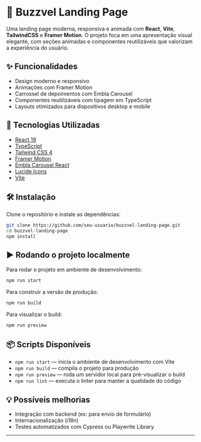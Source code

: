 # 🚀 Buzzvel Landing Page

Uma landing page moderna, responsiva e animada com **React**, **Vite**, **TailwindCSS** e **Framer Motion**. O projeto foca em uma apresentação visual elegante, com seções animadas e componentes reutilizáveis que valorizam a experiência do usuário.

## ✨ Funcionalidades

- Design moderno e responsivo
- Animações com Framer Motion
- Carrossel de depoimentos com Embla Carousel
- Componentes reutilizáveis com tipagem em TypeScript
- Layouts otimizados para dispositivos desktop e mobile

## 🧰 Tecnologias Utilizadas

- [React 19](https://react.dev)
- [TypeScript](https://www.typescriptlang.org/)
- [Tailwind CSS 4](https://tailwindcss.com/)
- [Framer Motion](https://www.framer.com/motion/)
- [Embla Carousel React](https://www.embla-carousel.com/)
- [Lucide Icons](https://lucide.dev/)
- [Vite](https://vitejs.dev/)

## 🛠️ Instalação

Clone o repositório e instale as dependências:

```bash
git clone https://github.com/seu-usuario/buzzvel-landing-page.git
cd buzzvel-landing-page
npm install
```

## ▶️ Rodando o projeto localmente

Para rodar o projeto em ambiente de desenvolvimento:

```bash
npm run start
```

Para construir a versão de produção:

```bash
npm run build
```

Para visualizar o build:

```bash
npm run preview
```

## 📦 Scripts Disponíveis

- `npm run start` — inicia o ambiente de desenvolvimento com Vite
- `npm run build` — compila o projeto para produção
- `npm run preview` — roda um servidor local para pré-visualizar o build
- `npm run lint` — executa o linter para manter a qualidade do código

## 💡 Possíveis melhorias

- Integração com backend (ex: para envio de formulário)
- Internacionalização (i18n)
- Testes automatizados com Cypress ou Playwrite Library

---

